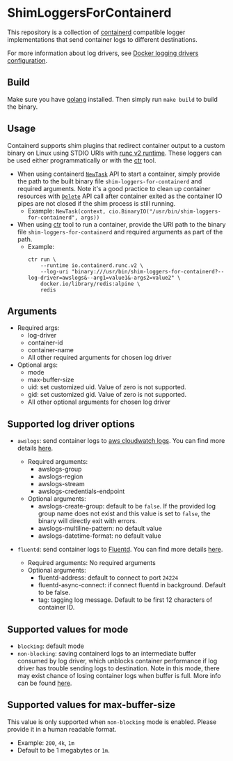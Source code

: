 # ShimLoggersForContainerd
This repository is a collection of [containerd](https://github.com/containerd/containerd) compatible logger 
implementations that send container logs to different destinations.

For more information about log drivers, see [Docker logging drivers configuration](https://docs.docker.com/config/containers/logging/configure/).

## Build
Make sure you have [golang](https://golang.org) installed. Then simply run `make build` to build the binary.

## Usage
Containerd supports shim plugins that redirect container output to a custom binary on Linux using STDIO URIs with 
[runc v2 runtime](https://github.com/containerd/containerd/tree/release/1.3/runtime/v2). These loggers can be used 
either programmatically or with the [ctr](https://github.com/projectatomic/containerd/blob/master/docs/cli.md) tool.

* When using containerd [`NewTask`](https://github.com/containerd/containerd/blob/release/1.3/container.go#L208) API 
to start a container, simply provide the path to the built binary file `shim-loggers-for-containerd` and required 
arguments. Note it's a good practice to clean up container resources with 
[`Delete`](https://github.com/containerd/containerd/blob/release/1.3/task.go#L287) API call after container exited 
as the container IO pipes are not closed if the shim process is still running. 
    * Example: 
        `NewTask(context, cio.BinaryIO("/usr/bin/shim-loggers-for-containerd", args))`
* When using [ctr](https://github.com/projectatomic/containerd/blob/master/docs/cli.md) tool to run 
a container, provide the URI path to the binary file `shim-loggers-for-containerd` and required arguments as part of 
the path.
    * Example: 
        ```
        ctr run \ 
            --runtime io.containerd.runc.v2 \ 
            --log-uri "binary:///usr/bin/shim-loggers-for-containerd?--log-driver=awslogs&--arg1=value1&-args2=value2" \
            docker.io/library/redis:alpine \
            redis
        ```

## Arguments
* Required args:
    * log-driver
    * container-id
    * container-name
    * All other required arguments for chosen log driver
* Optional args:
    * mode
    * max-buffer-size
    * uid: set customized uid. Value of zero is not supported.
    * gid: set customized gid. Value of zero is not supported.
    * All other optional arguments for chosen log driver

## Supported log driver options
* `awslogs`: send container logs to [aws cloudwatch logs](https://docs.aws.amazon.com/AmazonCloudWatch/latest/logs/WhatIsCloudWatchLogs.html). 
You can find more details [here](https://docs.docker.com/config/containers/logging/awslogs/).
    * Required arguments:
        * awslogs-group
        * awslogs-region
        * awslogs-stream
        * awslogs-credentials-endpoint
    * Optional arguments:
        * awslogs-create-group: default to be `false`. If the provided log group name does not exist and this value 
        is set to `false`, the binary will directly exit with errors.
        * awslogs-multiline-pattern: no default value
        * awslogs-datetime-format: no default value
        
* `fluentd`: send container logs to [Fluentd](https://www.fluentd.org).
You can find more details [here](https://docs.docker.com/config/containers/logging/fluentd/).
    * Required arguments: No required arguments
    * Optional arguments:
        * fluentd-address: default to connect to port `24224`
        * fluentd-async-connect: if connect fluentd in background. Default to be false.
        * tag: tagging log message. Default to be first 12 characters of container ID.

## Supported values for mode
* `blocking`: default mode
* `non-blocking`: saving containerd logs to an intermediate buffer consumed by log driver, which unblocks container 
performance if log driver has trouble sending logs to destination. Note in this mode, there may exist chance of losing 
container logs when buffer is full. More info can be found 
[here](https://docs.docker.com/config/containers/logging/configure/#configure-the-delivery-mode-of-log-messages-from-container-to-log-driver).

## Supported values for max-buffer-size
This value is only supported when `non-blocking` mode is enabled. Please provide it in a human readable format.
* Example: `200`, `4k`, `1m`
* Default to be 1 megabytes or `1m`.
